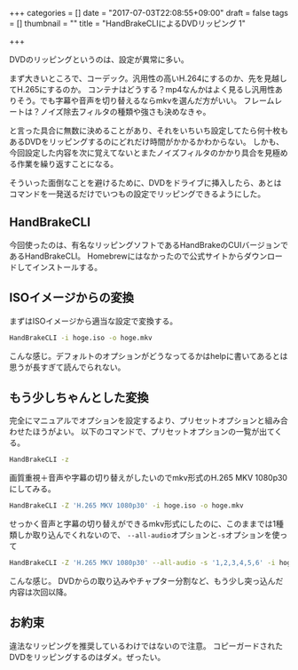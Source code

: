 +++
categories = []
date = "2017-07-03T22:08:55+09:00"
draft = false
tags = []
thumbnail = ""
title = "HandBrakeCLIによるDVDリッピング 1"

+++

DVDのリッピングというのは、設定が異常に多い。

まず大きいところで、コーデック。汎用性の高いH.264にするのか、先を見越してH.265にするのか。
コンテナはどうする？mp4なんかはよく見るし汎用性ありそう。でも字幕や音声を切り替えるならmkvを選んだ方がいい。
フレームレートは？ノイズ除去フィルタの種類や強さも決めなきゃ。  

と言った具合に無数に決めることがあり、それをいちいち設定してたら何十枚もあるDVDをリッピングするのにどれだけ時間がかかるかわからない。
しかも、今回設定した内容を次に覚えてないとまたノイズフィルタのかかり具合を見極める作業を繰り返すことになる。

そういった面倒なことを避けるために、DVDをドライブに挿入したら、あとはコマンドを一発送るだけでいつもの設定でリッピングできるようにした。

## HandBrakeCLI
今回使ったのは、有名なリッピングソフトであるHandBrakeのCUIバージョンであるHandBrakeCLI。
Homebrewにはなかったので公式サイトからダウンロードしてインストールする。

## ISOイメージからの変換
まずはISOイメージから適当な設定で変換する。

```bash
HandBrakeCLI -i hoge.iso -o hoge.mkv
```

こんな感じ。デフォルトのオプションがどうなってるかはhelpに書いてあるとは思うが長すぎて読んでられない。


## もう少しちゃんとした変換
完全にマニュアルでオプションを設定するより、プリセットオプションと組み合わせたほうがよい。
以下のコマンドで、プリセットオプションの一覧が出てくる。
```bash
HandBrakeCLI -z
```

画質重視＋音声や字幕の切り替えがしたいのでmkv形式のH.265 MKV 1080p30にしてみる。

```bash
HandBrakeCLI -Z 'H.265 MKV 1080p30' -i hoge.iso -o hoge.mkv
```

せっかく音声と字幕の切り替えができるmkv形式にしたのに、このままでは1種類しか取り込んでくれないので、
`--all-audio`オプションと`-s`オプションを使って

```bash
HandBrakeCLI -Z 'H.265 MKV 1080p30' --all-audio -s '1,2,3,4,5,6' -i hoge.iso -o hoge.mkv
```

こんな感じ。
DVDからの取り込みやチャプター分割など、もう少し突っ込んだ内容は次回以降。


## お約束
違法なリッピングを推奨しているわけではないので注意。
コピーガードされたDVDをリッピングするのはダメ。ぜったい。
